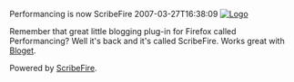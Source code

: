 Performancing is now ScribeFire
2007-03-27T16:38:09
[![Logo](http://scribefire.com/themes/sympal_theme/logo.png)](http://scribefire.com/)  
  
Remember that great little blogging plug-in for Firefox called Performancing? Well it's back and it's called ScribeFire. Works great with [Bloget](http://blueononionsoftware.com/bloget).  


  
  


Powered by [ScribeFire](http://scribefire.com/).
